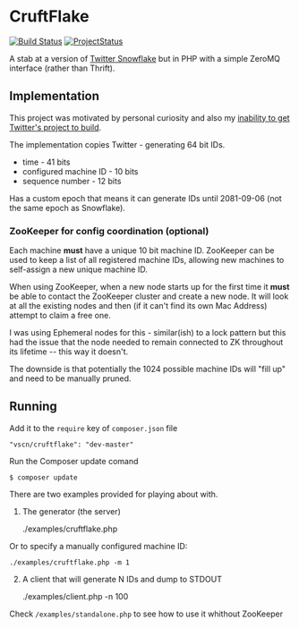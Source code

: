 # CruftFlake

[![Build Status](https://api.travis-ci.org/lucasvscn/cruftflake.png)](https://travis-ci.org/lucasvscn/cruftflake)
[![ProjectStatus](http://stillmaintained.com/lucasvscn/cruftflake.png)](http://stillmaintained.com/lucasvscn/cruftflake)

A stab at a version of [Twitter Snowflake](https://github.com/twitter/snowflake)
but in PHP with a simple ZeroMQ interface (rather than Thrift).

## Implementation

This project was motivated by personal curiosity and also my [inability to
get Twitter's project to build](https://github.com/twitter/snowflake/issues/8).

The implementation copies Twitter - generating 64 bit IDs.

  - time - 41 bits
  - configured machine ID - 10 bits
  - sequence number - 12 bits

Has a custom epoch that means it can generate IDs until 2081-09-06 (not the
same epoch as Snowflake).

### ZooKeeper for config coordination (optional)

Each machine **must** have a unique 10 bit machine ID. ZooKeeper can be used
to keep a list of all registered machine IDs, allowing new machines to
self-assign a new unique machine ID.

When using ZooKeeper, when a new node starts up for the first time it
**must** be able to contact the ZooKeeper cluster and create a new node.
It will look at all the existing nodes and then (if it can't find its
own Mac Address) attempt to claim a free one.

I was using Ephemeral nodes for this - similar(ish) to a lock pattern but this
had the issue that the node needed to remain connected to ZK throughout its
lifetime -- this way it doesn't.

The downside is that potentially the 1024 possible machine IDs will "fill up"
and need to be manually pruned.

## Running

Add it to the `require` key of `composer.json` file

    "vscn/cruftflake": "dev-master"

Run the Composer update comand

    $ composer update

There are two examples provided for playing about with.

1. The generator (the server)

    ./examples/cruftflake.php

Or to specify a manually configured machine ID:

    ./examples/cruftflake.php -m 1

2. A client that will generate N IDs and dump to STDOUT

    ./examples/client.php -n 100


Check `/examples/standalone.php` to see how to use it whithout ZooKeeper
